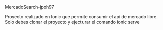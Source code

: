 MercadoSearch-jpoh97

Proyecto realizado en Ionic que permite consumir el api de mercado libre. Solo debes clonar el proyecto y ejecturar el comando ionic serve
